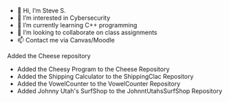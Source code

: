 - 👋 Hi, I’m Steve S.
- 👀 I’m interested in Cybersecurity
- 🌱 I’m currently learning C++ programming
- 💞️ I’m looking to collaborate on class assignments
- 📫 Contact me via Canvas/Moodle



Added the Cheese repository
- Added the Cheesy Program to the Cheese Repository
- Added the Shipping Calculator to the ShippingClac Repository
- Added the VowelCounter to the VowelCounter Repository
- Added Johnny Utah's SurfShop to the JohnntUtahsSurfShop Repository 

<!---
lgdsteve/lgdsteve is a ✨ special ✨ repository because its `README.md` (this file) appears on your GitHub profile.
You can click the Preview link to take a look at your changes.
--->
